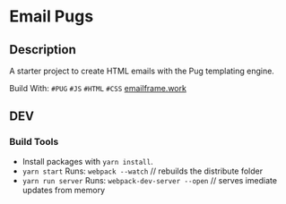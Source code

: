 # Email Pugs

## Description

A starter project to create HTML emails with the Pug templating engine.

Build With: `#PUG` `#JS` `#HTML` `#CSS` [emailframe.work](http://emailframe.work/)

## DEV

### Build Tools

- Install packages with `yarn install`.
- `yarn start` Runs: `webpack --watch` // rebuilds the distribute folder
- `yarn run server` Runs: `webpack-dev-server --open` // serves imediate updates from memory
